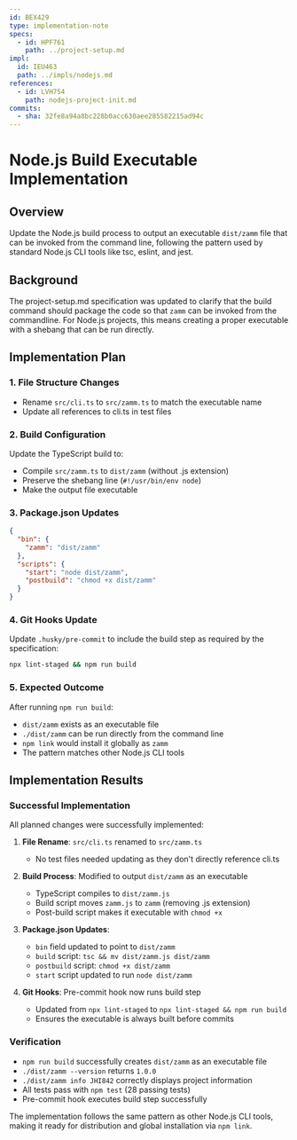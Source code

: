 ```yaml
---
id: BEX429
type: implementation-note
specs:
  - id: HPF761
    path: ../project-setup.md
impl:
  id: IEU463
  path: ../impls/nodejs.md
references:
  - id: LVH754
    path: nodejs-project-init.md
commits:
  - sha: 32fe8a94a8bc228b0acc630aee285582215ad94c
---
```


# Node.js Build Executable Implementation

## Overview

Update the Node.js build process to output an executable `dist/zamm` file that can be invoked from the command line, following the pattern used by standard Node.js CLI tools like tsc, eslint, and jest.

## Background

The project-setup.md specification was updated to clarify that the build command should package the code so that `zamm` can be invoked from the commandline. For Node.js projects, this means creating a proper executable with a shebang that can be run directly.

## Implementation Plan

### 1. File Structure Changes

- Rename `src/cli.ts` to `src/zamm.ts` to match the executable name
- Update all references to cli.ts in test files

### 2. Build Configuration

Update the TypeScript build to:

- Compile `src/zamm.ts` to `dist/zamm` (without .js extension)
- Preserve the shebang line (`#!/usr/bin/env node`)
- Make the output file executable

### 3. Package.json Updates

```json
{
  "bin": {
    "zamm": "dist/zamm"
  },
  "scripts": {
    "start": "node dist/zamm",
    "postbuild": "chmod +x dist/zamm"
  }
}
```

### 4. Git Hooks Update

Update `.husky/pre-commit` to include the build step as required by the specification:

```bash
npx lint-staged && npm run build
```

### 5. Expected Outcome

After running `npm run build`:

- `dist/zamm` exists as an executable file
- `./dist/zamm` can be run directly from the command line
- `npm link` would install it globally as `zamm`
- The pattern matches other Node.js CLI tools

## Implementation Results

### Successful Implementation

All planned changes were successfully implemented:

1. **File Rename**: `src/cli.ts` renamed to `src/zamm.ts`
   - No test files needed updating as they don't directly reference cli.ts

2. **Build Process**: Modified to output `dist/zamm` as an executable
   - TypeScript compiles to `dist/zamm.js`
   - Build script moves `zamm.js` to `zamm` (removing .js extension)
   - Post-build script makes it executable with `chmod +x`

3. **Package.json Updates**:
   - `bin` field updated to point to `dist/zamm`
   - `build` script: `tsc && mv dist/zamm.js dist/zamm`
   - `postbuild` script: `chmod +x dist/zamm`
   - `start` script updated to run `node dist/zamm`

4. **Git Hooks**: Pre-commit hook now runs build step
   - Updated from `npx lint-staged` to `npx lint-staged && npm run build`
   - Ensures the executable is always built before commits

### Verification

- `npm run build` successfully creates `dist/zamm` as an executable file
- `./dist/zamm --version` returns `1.0.0`
- `./dist/zamm info JHI842` correctly displays project information
- All tests pass with `npm test` (28 passing tests)
- Pre-commit hook executes build step successfully

The implementation follows the same pattern as other Node.js CLI tools, making it ready for distribution and global installation via `npm link`.
